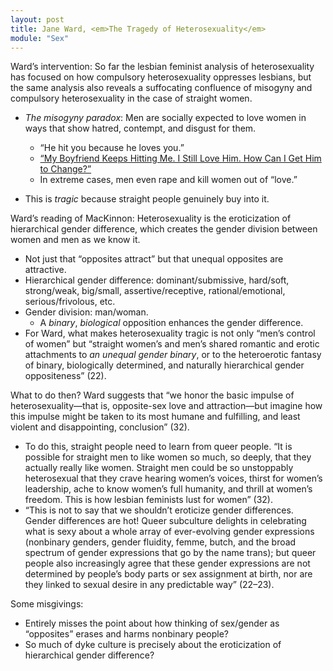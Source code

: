 ```yaml
---
layout: post
title: Jane Ward, <em>The Tragedy of Heterosexuality</em>
module: "Sex"
---
```


Ward’s intervention: So far the lesbian feminist analysis of heterosexuality has focused on how compulsory heterosexuality oppresses lesbians, but the same analysis also reveals a suffocating confluence of misogyny and compulsory heterosexuality in the case of straight women.

- *The misogyny paradox*: Men are socially expected to love women in ways that show hatred, contempt, and disgust for them.
  - “He hit you because he loves you.”
  - [“My Boyfriend Keeps Hitting Me. I Still Love Him. How Can I Get Him to Change?”](https://joekort.com/wp-content/uploads/2021/03/My-BF-Keeps-Hitting-Me-.pdf)
  - In extreme cases, men even rape and kill women out of  “love.”

- This is *tragic* because straight people genuinely buy into it.

Ward’s reading of MacKinnon: Heterosexuality is the eroticization of hierarchical gender difference, which creates the gender division between women and men as we know it.

- Not just that “opposites attract” but that unequal opposites are attractive.
- Hierarchical gender difference: dominant/submissive, hard/soft, strong/weak, big/small, assertive/receptive, rational/emotional, serious/frivolous, etc.
- Gender division: man/woman.
  - A *binary*, *biological* opposition enhances the gender difference.
- For Ward, what makes heterosexuality tragic is not only “men’s control of women” but “straight women’s and men’s shared romantic and erotic attachments to *an unequal gender binary*, or to the heteroerotic fantasy of binary, biologically determined, and naturally hierarchical gender oppositeness” (22).

What to do then? Ward suggests that “we honor the basic impulse of heterosexuality—that is, opposite-sex love and attraction—but imagine how this impulse might be taken to its most humane and fulfilling, and least violent and disappointing, conclusion” (32).

- To do this, straight people need to learn from queer people. “It is possible for straight men to like women so much, so deeply, that they actually really like women. Straight men could be so unstoppably heterosexual that they crave hearing women’s voices, thirst for women’s leadership, ache to know women’s full humanity, and thrill at women’s freedom. This is how lesbian feminists lust for women” (32).
- “This is not to say that we shouldn’t eroticize gender differences. Gender differences are hot! Queer subculture delights in celebrating what is sexy about a whole array of ever-evolving gender expressions (nonbinary genders, gender fluidity, femme, butch, and the broad spectrum of gender expressions that go by the name trans); but queer people also increasingly agree that these gender expressions are not determined by people’s body parts or sex assignment at birth, nor are they linked to sexual desire in any predictable way” (22–23).

Some misgivings:

- Entirely misses the point about how thinking of sex/gender as “opposites” erases and harms nonbinary people?
- So much of dyke culture is precisely about the eroticization of hierarchical gender difference?

